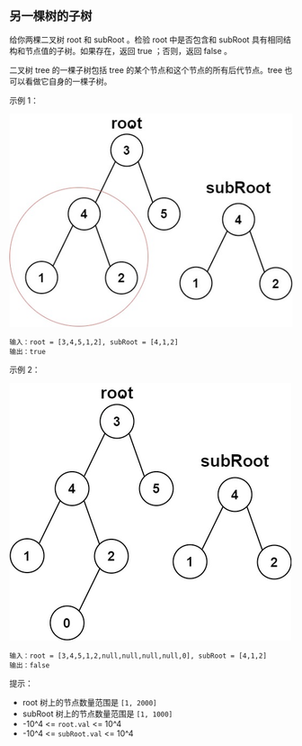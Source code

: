 ## 另一棵树的子树

给你两棵二叉树 root 和 subRoot 。检验 root 中是否包含和 subRoot 具有相同结构和节点值的子树。如果存在，返回 true ；否则，返回 false 。

二叉树 tree 的一棵子树包括 tree 的某个节点和这个节点的所有后代节点。tree 也可以看做它自身的一棵子树。
 

示例 1：

![](../images/572.subtree-of-another-tree.png)
```
输入：root = [3,4,5,1,2], subRoot = [4,1,2]
输出：true
```

示例 2：

![](../images/572.subtree-of-another-tree_1.png)
```
输入：root = [3,4,5,1,2,null,null,null,null,0], subRoot = [4,1,2]
输出：false
```

提示：

* root 树上的节点数量范围是 `[1, 2000]`
* subRoot 树上的节点数量范围是 `[1, 1000]`
* -10^4 <= `root.val` <= 10^4
* -10^4 <= `subRoot.val` <= 10^4